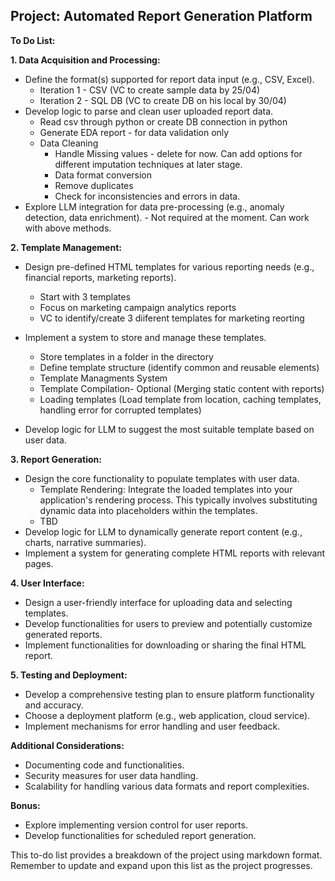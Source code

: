 ## Project: Automated Report Generation Platform

**To Do List:**

**1. Data Acquisition and Processing:**

* Define the format(s)  supported for report data input (e.g., CSV, Excel).
    * Iteration 1 - CSV (VC to create sample data by 25/04)
    * Iteration 2 - SQL DB (VC to create DB on his local by 30/04)
* Develop logic to parse and clean user uploaded report data.
    * Read csv through python or create DB connection in python
    * Generate EDA report - for data validation only
    * Data Cleaning
        * Handle Missing values - delete for now. Can add options for different imputation techniques at later stage.
        * Data format conversion
        * Remove duplicates
        * Check for inconsistencies and errors in data.
* Explore LLM integration for data pre-processing (e.g., anomaly detection, data enrichment).
            - Not required at the moment. Can work with above methods.

**2. Template Management:**

* Design pre-defined HTML templates for various reporting needs (e.g., financial reports, marketing reports).
    * Start with 3 templates
    * Focus on marketing campaign analytics reports
    * VC to identify/create 3 diiferent templates for marketing reorting
* Implement a system to store and manage these templates.
    * Store templates in a folder in the directory
    * Define template structure (identify common and reusable elements)
    * Template Managments System 
    * Template Compilation- Optional (Merging static content with reports)
    * Loading templates (Load template from location, caching templates, handling error for corrupted templates)

* Develop logic for LLM to suggest the most suitable template based on user data. 

**3. Report Generation:**

*  Design the core functionality to populate templates with user data.
    * Template Rendering: Integrate the loaded templates into your application's rendering process. This typically involves substituting dynamic data into placeholders within the templates.
    * TBD
*  Develop logic for LLM to dynamically generate report content (e.g., charts, narrative summaries).
*  Implement a system for generating complete HTML reports with relevant pages.

**4. User Interface:**

*  Design a user-friendly interface for uploading data and selecting templates.
*  Develop functionalities for users to preview and potentially customize generated reports.
*  Implement functionalities for downloading or sharing the final HTML report.

**5. Testing and Deployment:**

*  Develop a comprehensive testing plan to ensure platform functionality and accuracy.
*  Choose a deployment platform (e.g., web application, cloud service).
*  Implement mechanisms for error handling and user feedback.

**Additional Considerations:**

*  Documenting code and functionalities.
*  Security measures for user data handling.
*  Scalability for handling various data formats and report complexities.

**Bonus:**

*  Explore implementing version control for user reports.
*  Develop functionalities for scheduled report generation.


This to-do list provides a breakdown of the project using markdown format. Remember to update and expand upon this list as the project progresses. 
